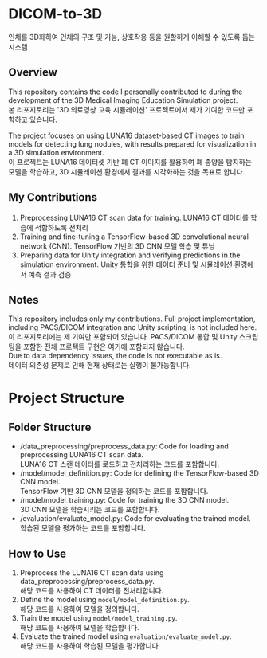 # DICOM-to-3D
인체를 3D화하여 인체의 구조 및 기능, 상호작용 등을 원할하게 이해할 수 있도록 돕는 시스템

## Overview
This repository contains the code I personally contributed to during the development of the 3D Medical Imaging Education Simulation project.  
본 리포지토리는 '3D 의료영상 교육 시뮬레이션' 프로젝트에서 제가 기여한 코드만 포함하고 있습니다.

The project focuses on using LUNA16 dataset-based CT images to train models for detecting lung nodules, with results prepared for visualization in a 3D simulation environment.  
이 프로젝트는 LUNA16 데이터셋 기반 폐 CT 이미지를 활용하여 폐 종양을 탐지하는 모델을 학습하고, 3D 시뮬레이션 환경에서 결과를 시각화하는 것을 목표로 합니다.

## My Contributions
1. Preprocessing LUNA16 CT scan data for training.
   LUNA16 CT 데이터를 학습에 적합하도록 전처리
2. Training and fine-tuning a TensorFlow-based 3D convolutional neural network (CNN).
   TensorFlow 기반의 3D CNN 모델 학습 및 튜닝
3. Preparing data for Unity integration and verifying predictions in the simulation environment.
   Unity 통합을 위한 데이터 준비 및 시뮬레이션 환경에서 예측 결과 검증

## Notes
This repository includes only my contributions. Full project implementation, including PACS/DICOM integration and Unity scripting, is not included here.  
이 리포지토리에는 제 기여만 포함되어 있습니다. PACS/DICOM 통합 및 Unity 스크립팅을 포함한 전체 프로젝트 구현은 여기에 포함되지 않습니다.  
Due to data dependency issues, the code is not executable as is.  
데이터 의존성 문제로 인해 현재 상태로는 실행이 불가능합니다.

# Project Structure

## Folder Structure
- /data_preprocessing/preprocess_data.py: Code for loading and preprocessing LUNA16 CT scan data.  
  LUNA16 CT 스캔 데이터를 로드하고 전처리하는 코드를 포함합니다.
- /model/model_definition.py: Code for defining the TensorFlow-based 3D CNN model.  
  TensorFlow 기반 3D CNN 모델을 정의하는 코드를 포함합니다.
- /model/model_training.py: Code for training the 3D CNN model.  
  3D CNN 모델을 학습시키는 코드를 포함합니다.
- /evaluation/evaluate_model.py: Code for evaluating the trained model.  
  학습된 모델을 평가하는 코드를 포함합니다.

## How to Use
1. Preprocess the LUNA16 CT scan data using data_preprocessing/preprocess_data.py.  
   해당 코드를 사용하여 CT 데이터를 전처리합니다.
2. Define the model using `model/model_definition.py`.  
   해당 코드를 사용하여 모델을 정의합니다.
3. Train the model using `model/model_training.py`.  
   해당 코드를 사용하여 모델을 학습합니다.
4. Evaluate the trained model using `evaluation/evaluate_model.py`.  
   해당 코드를 사용하여 학습된 모델을 평가합니다.
